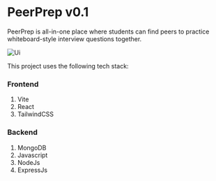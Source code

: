 # PeerPrep v0.1

PeerPrep is all-in-one place where students can find peers to practice whiteboard-style interview questions together.

![Ui](../frontend/public/images/UI.png)

This project uses the following tech stack:

### Frontend
1. Vite
2. React
3. TailwindCSS

### Backend
1. MongoDB
2. Javascript
3. NodeJs
4. ExpressJs